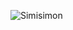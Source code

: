 ![Simisimon](https://github-readme-stats.vercel.app/api?username=anuraghazra&show_icons=true&theme=radical)

